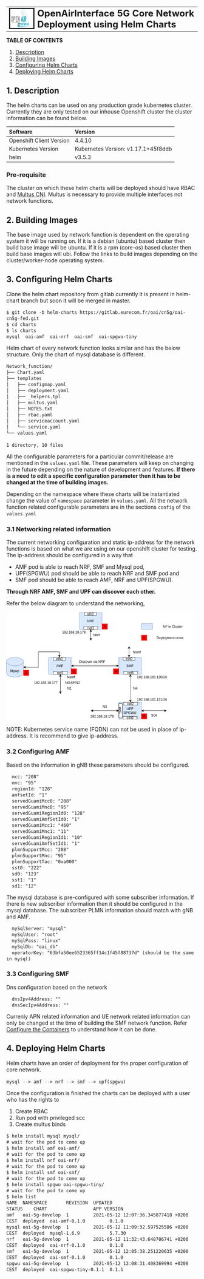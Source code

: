 <table style="border-collapse: collapse; border: none;">
  <tr style="border-collapse: collapse; border: none;">
    <td style="border-collapse: collapse; border: none;">
      <a href="http://www.openairinterface.org/">
         <img src="./images/oai_final_logo.png" alt="" border=3 height=50 width=150>
         </img>
      </a>
    </td>
    <td style="border-collapse: collapse; border: none; vertical-align: center;">
      <b><font size = "5">OpenAirInterface 5G Core Network Deployment using Helm Charts</font></b>
    </td>
  </tr>
</table>

**TABLE OF CONTENTS**

1.  [Description](#1-description)
3.  [Building Images](#2-building-images)
3.  [Configuring Helm Charts](#3-configuring-helm-charts)
4.  [Deploying Helm Charts](#4-deploying-helm-charts)


## 1. Description

The helm charts can be used on any production grade kubernetes cluster. Currently they are only tested on our inhouse Openshift cluster the cluster information can be found below.

| Software                 | Version                             |
|:------------------------ |:----------------------------------- |
| Openshift Client Version | 4.4.10                              |
| Kubernetes Version       | Kubernetes Version: v1.17.1+45f8ddb |
| helm                     | v3.5.3                              |

### Pre-requisite

The cluster on which these helm charts will be deployed should have RBAC and [Multus CNI](https://github.com/k8snetworkplumbingwg/multus-cni). Multus is necessary to provide multiple interfaces not network functions. 

## 2. Building Images

The base image used by network function is dependent on the operating system it will be running on. If it is a debian (ubuntu) based cluster then build base image will be ubuntu. If it is a rpm (core-os) based cluster then build base images will ubi. Follow the links to build images depending on the cluster/worker-node operating system. 

## 3. Configuring Helm Charts

Clone the helm chart repository from gitlab currently it is present in helm-chart branch but soon it will be merged in master. 

```
$ git clone -b helm-charts https://gitlab.eurecom.fr/oai/cn5g/oai-cn5g-fed.git
$ cd charts
$ ls charts
mysql  oai-amf  oai-nrf  oai-smf  oai-spgwu-tiny
```

Helm chart of every network function looks similar and has the below structure. Only the chart of mysql database is different. 

```
Network_function/
├── Chart.yaml
├── templates
│   ├── configmap.yaml
│   ├── deployment.yaml
│   ├── _helpers.tpl
│   ├── multus.yaml
│   ├── NOTES.txt
│   ├── rbac.yaml
│   ├── serviceaccount.yaml
│   └── service.yaml
└── values.yaml 

1 directory, 10 files
```

All the configurable parameters for a particular commit/release are mentioned in the `values.yaml` file. These parameters will keep on changing in the future depending on the nature of development and features. **If there is a need to edit a specific configuration parameter then it has to be changed at the time of building images.** 

Depending on the namespace where these charts will be instantiated change the value of `namespace` parameter in `values.yaml`. All the network function related configurable parameters are in the sections `config` of the `values.yaml`

### 3.1 Networking related information

The current networking configuration and static ip-address for the network functions is based on what we are using on our openshift cluster for testing. The ip-address should be configured in a way that 

- AMF pod is able to reach NRF, SMF and Mysql pod, 
- UPF(SPGWU) pod should be able to reach NRF and SMF pod and 
- SMF pod should be able to reach AMF, NRF and UPF(SPGWU).  

**Through NRF AMF, SMF and UPF can discover each other.**

Refer the below diagram to understand the networking, 

![Helm Chart Deployment](./images/helm_diag.png)



NOTE: Kubernetes service name (FQDN) can not be used in place of ip-address. It is recommend to give ip-address. 

### 3.2 Configuring AMF

Based on the information in gNB these parameters should be configured. 
```
  mcc: "208"
  mnc: "95"
  regionId: "128"
  amfsetId: "1"
  servedGuamiMcc0: "208"
  servedGuamiMnc0: "95"
  servedGuamiRegionId0: "128"
  servedGuamiAmfSetId0: "1"
  servedGuamiMcc1: "460"
  servedGuamiMnc1: "11"
  servedGuamiRegionId1: "10"
  servedGuamiAmfSetId1: "1"
  plmnSupportMcc: "208"
  plmnSupportMnc: "95"
  plmnSupportTac: "0xa000"
  sst0: "222"
  sd0: "123"
  sst1: "1"
  sd1: "12"
```

The mysql database is pre-configured with some subscriber information. If there is new subscriber information then it should be configured in the mysql database. The subscriber PLMN information should match with gNB and AMF. 

```
  mySqlServer: "mysql"
  mySqlUser: "root"
  mySqlPass: "linux"
  mySqlDb: "oai_db"
  operatorKey: "63bfa50ee6523365ff14c1f45f88737d" (should be the same in mysql)
```

### 3.3 Configuring SMF

Dns configuration based on the network

```
  dnsIpv4Address: ""
  dnsSecIpv4Address: ""
```

Currenly APN related information and UE network related information can only be changed at the time of building the SMF network function. Refer [Configure the Containers](./CONFIGURE_CONTAINERS.md) to understand how it can be done. 

## 4. Deploying Helm Charts

Helm charts have an order of deployment for the proper configuration of core network. 

`mysql --> amf --> nrf --> smf --> upf(spgwu)`

Once the configuration is finished the charts can be deployed with a user who has the rights to

1. Create RBAC
2. Run pod with privileged scc
3. Create multus binds 

```
$ helm install mysql mysql/
# wait for the pod to come up
$ helm install amf oai-amf/
# wait for the pod to come up
$ helm install nrf oai-nrf/
# wait for the pod to come up
$ helm install smf oai-smf/
# wait for the pod to come up
$ helm install spgwu oai-spgwu-tiny/
# wait for the pod to come up
$ helm list
NAME  NAMESPACE       REVISION  UPDATED                                   STATUS    CHART                 APP VERSION
amf   oai-5g-develop  1         2021-05-12 12:07:36.345877418 +0200 CEST  deployed  oai-amf-0.1.0         0.1.0 
mysql oai-5g-develop  1         2021-05-12 11:09:32.597525506 +0200 CEST  deployed  mysql-1.6.9           5.7.30     
nrf   oai-5g-develop  1         2021-05-12 11:32:43.648706741 +0200 CEST  deployed  oai-nrf-0.1.0         0.1.0 
smf   oai-5g-develop  1         2021-05-12 12:05:38.251220635 +0200 CEST  deployed  oai-smf-0.1.0         0.1.0 
spgwu oai-5g-develop  1         2021-05-12 12:08:31.408369994 +0200 CEST  deployed  oai-spgwu-tiny-0.1.1  0.1.1 
```